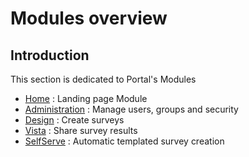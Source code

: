 # Modules overview

## Introduction

This section is dedicated to Portal's Modules

* [Home](home/home-index.md) : Landing page Module
* [Administration](administration/administration-index.md) : Manage users, groups and security
* [Design](design/design-index.md) : Create surveys
* [Vista](vista/vista-index.md) : Share survey results 
* [SelfServe](selfserve/selfserve-index.md) : Automatic templated survey creation